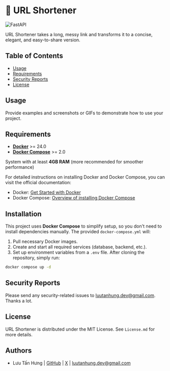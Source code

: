 # 🚀 URL Shortener

![FastAPI](https://img.shields.io/badge/FastAPI-009688?logo=fastapi&logoColor=white)

URL Shortener takes a long, messy link and transforms it to a concise, elegant, and easy-to-share version.

## Table of Contents
- [Usage](#usage)
- [Requirements](#requirements)
- [Security Reports](#security-reports)
- [License](#license)

## Usage
Provide examples and screenshots or GIFs to demonstrate how to use your project.

## Requirements
- **[Docker](https://www.docker.com/)** >= 24.0
- **[Docker Compose](https://docs.docker.com/compose/)** >= 2.0

System with at least **4GB RAM** (more recommended for smoother performance)

For detailed instructions on installing Docker and Docker Compose, you can visit the official documentation:
- Docker: [Get Started with Docker](https://www.docker.com/get-started)
- Docker Compose: [Overview of installing Docker Compose
](https://docs.docker.com/compose/install/)


## Installation
This project uses **Docker Compose** to simplify setup, so you don't need to install dependencies manually. The provided `docker-compose.yml` will:
1. Pull necessary Docker images.
2. Create and start all required services (database, backend, etc.).
3. Set up environment variables from a `.env` file.
After cloning the repository, simply run:
```bash
docker compose up -d
```


## Security Reports
Please send any security-related issues to <luutanhung.dev@gmail.com>. Thanks a lot.

## License
URL Shortener is distributed under the MIT License. See `License.md` for more details.

## Authors
- Lưu Tấn Hưng | [GitHub](https://github.com/luutanhung) | [X](https://x.com/luu_tan_hung) | <luutanhung.dev@gmail.com>
